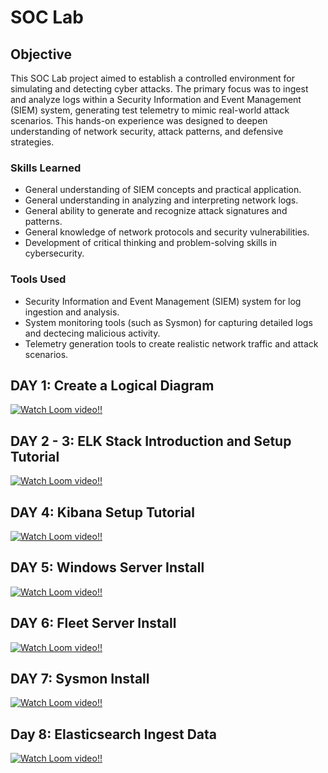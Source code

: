 # SOC Lab

## Objective


This SOC Lab project aimed to establish a controlled environment for simulating and detecting cyber attacks. The primary focus was to ingest and analyze logs within a Security Information and Event Management (SIEM) system, generating test telemetry to mimic real-world attack scenarios. This hands-on experience was designed to deepen understanding of network security, attack patterns, and defensive strategies.

### Skills Learned


- General understanding of SIEM concepts and practical application.
- General understanding in analyzing and interpreting network logs.
- General ability to generate and recognize attack signatures and patterns.
- General knowledge of network protocols and security vulnerabilities.
- Development of critical thinking and problem-solving skills in cybersecurity.

### Tools Used


- Security Information and Event Management (SIEM) system for log ingestion and analysis.
- System monitoring tools (such as Sysmon) for capturing detailed logs and dectecing malicious activity.
- Telemetry generation tools to create realistic network traffic and attack scenarios.

## DAY 1: Create a Logical Diagram 

[![Watch Loom video!!](https://www.loom.com/share/44ad5698102645a997fde60dbdcbf2e0)](https://www.loom.com/share/44ad5698102645a997fde60dbdcbf2e0)

## DAY 2 - 3: ELK Stack Introduction and Setup Tutorial

[![Watch Loom video!!](https://www.loom.com/share/8f721bc2ae18495a92ab05607c412505?sid=32b4aad5-4229-44d8-b690-6c1cbdee0439)](https://www.loom.com/share/8f721bc2ae18495a92ab05607c412505?sid=32b4aad5-4229-44d8-b690-6c1cbdee0439)

## DAY 4: Kibana Setup Tutorial

[![Watch Loom video!!](https://www.loom.com/share/0dac7aaba8944df2833363c1e36b5666)](https://www.loom.com/share/0dac7aaba8944df2833363c1e36b5666)

## DAY 5: Windows Server Install

[![Watch Loom video!!](https://www.loom.com/share/144b2f903aab4f1191eada5e12dd9e28)](https://www.loom.com/share/144b2f903aab4f1191eada5e12dd9e28)

## DAY 6: Fleet Server Install

[![Watch Loom video!!](https://www.loom.com/share/4ace07accf8844e6a930ec9d6796085a?sid=8e780a26-5089-439c-88b8-0a7c867515fe)](https://www.loom.com/share/4ace07accf8844e6a930ec9d6796085a?sid=8e780a26-5089-439c-88b8-0a7c867515fe)

## DAY 7: Sysmon Install

[![Watch Loom video!!](https://www.loom.com/share/6236dad19b1a4718b194d83236e23b6d?sid=68271e71-8077-4472-8c12-f3800f505cc4)](https://www.loom.com/share/6236dad19b1a4718b194d83236e23b6d?sid=68271e71-8077-4472-8c12-f3800f505cc4)

## Day 8: Elasticsearch Ingest Data

[![Watch Loom video!!](https://www.loom.com/share/da8e7fdf714e4f46aa2d2154b136e3f3)](https://www.loom.com/share/da8e7fdf714e4f46aa2d2154b136e3f3)
